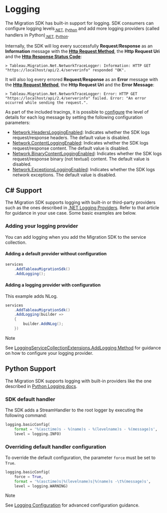 # Logging

The Migration SDK has built-in support for logging. SDK consumers can configure logging levels<sub>[.NET](https://learn.microsoft.com/en-us/dotnet/api/microsoft.extensions.logging.loglevel), [Python](https://docs.python.org/3/howto/logging.html#logging-levels)</sub> and add more logging providers (called handlers in Python)<sub>[.NET](https://learn.microsoft.com/en-us/dotnet/core/extensions/logging-providers), [Python](https://docs.python.org/3/library/logging.handlers.html)</sub>.

Internally, the SDK will log every successfully **Request**/**Response** as an **Information** message with the [**Http Request Method**](https://developer.mozilla.org/en-US/docs/Web/HTTP/Methods), the **Http Request Uri** and the [**Http Response Status Code**](https://developer.mozilla.org/en-US/docs/Web/HTTP/Status):

```Shell
> Tableau.Migration.Net.NetworkTraceLogger: Information: HTTP GET "https://localhost/api/2.4/serverinfo" responded "OK".
```

It will also log every errored **Request**/**Response** as an **Error** message with the [**Http Request Method**](https://developer.mozilla.org/en-US/docs/Web/HTTP/Methods), the **Http Request Uri** and the **Error Message**:

```Shell
> Tableau.Migration.Net.NetworkTraceLogger: Error: HTTP GET "https://localhost/api/2.4/serverinfo" failed. Error: "An error occurred while sending the request.".
```

As part of the included tracings, it is possible to [configure](configuration.md) the level of details for each log message by setting the following configuration parameters:

- [Network.HeadersLoggingEnabled](xref:Tableau.Migration.Config.NetworkOptions#Tableau_Migration_Config_NetworkOptions_HeadersLoggingEnabled): Indicates whether the SDK logs request/response headers. The default value is disabled.
- [Network.ContentLoggingEnabled](xref:Tableau.Migration.Config.NetworkOptions#Tableau_Migration_Config_NetworkOptions_ContentLoggingEnabled): Indicates whether the SDK logs request/response content. The default value is disabled.
- [Network.BinaryContentLoggingEnabled](xref:Tableau.Migration.Config.NetworkOptions#Tableau_Migration_Config_NetworkOptions_BinaryContentLoggingEnabled): Indicates whether the SDK logs request/response binary (not textual) content. The default value is disabled.
- [Network.ExceptionsLoggingEnabled](xref:Tableau.Migration.Config.NetworkOptions#Tableau_Migration_Config_NetworkOptions_ExceptionsLoggingEnabled): Indicates whether the SDK logs network exceptions. The default value is disabled.

## C# Support

The Migration SDK supports logging with built-in or third-party providers such as the ones described in [.NET Logging Providers](https://learn.microsoft.com/en-us/dotnet/core/extensions/logging-providers). Refer to that article for guidance in your use case. Some basic examples are below.

### Adding your logging provider

You can add logging when you add the Migration SDK to the service collection.

#### Adding a default provider without configuration

```C#
services        
    .AddTableauMigrationSdk()
    .AddLogging();
```

#### Adding a logging provider with configuration

This example adds NLog.

```C#
services
    .AddTableauMigrationSdk()
    .AddLogging(builder =>
    {
        builder.AddNLog();
    })
```

> [!Note]
> See [LoggingServiceCollectionExtensions.AddLogging Method](https://learn.microsoft.com/en-us/dotnet/api/microsoft.extensions.dependencyinjection.loggingservicecollectionextensions.addlogging) for guidance on how to configure your logging provider.

## Python Support

The Migration SDK supports logging with built-in providers like the one described in [Python Logging docs](https://docs.python.org/3/howto/logging.html).

### SDK default handler

The SDK adds a StreamHandler to the root logger by executing the following command:

```Python
logging.basicConfig(
    format = '%(asctime)s - %(name)s - %(levelname)s - %(message)s', 
    level = logging.INFO)
```

### Overriding default handler configuration

To override the default configuration, the parameter `force` must be set to `True`.

```Python
logging.basicConfig(
    force = True,
    format = '%(asctime)s|%(levelname)s|%(name)s -\t%(message)s',
    level = logging.WARNING)
```

> [!Note]
> See [Logging Configuration](https://docs.python.org/3/library/logging.config.html) for advanced configuration guidance.

